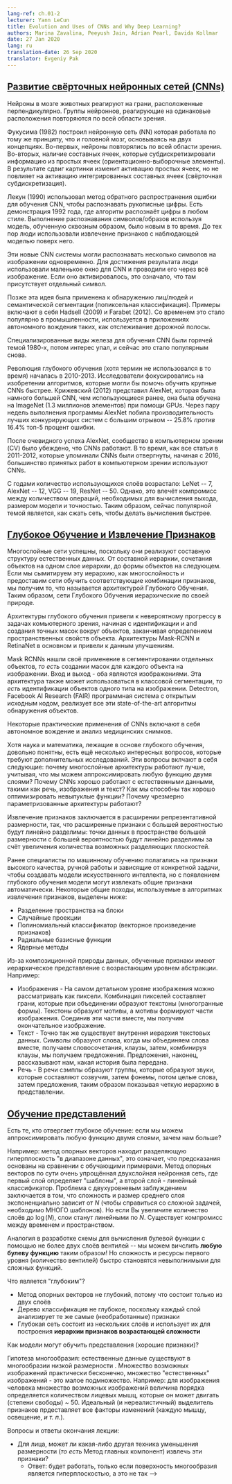 ```yaml
---
lang-ref: ch.01-2
lecturer: Yann LeCun
title: Evolution and Uses of CNNs and Why Deep Learning?
authors: Marina Zavalina, Peeyush Jain, Adrian Pearl, Davida Kollmar
date: 27 Jan 2020
lang: ru
translation-date: 26 Sep 2020
translator: Evgeniy Pak
---
```



<!-- ## [Evolution of CNNs](https://www.youtube.com/watch?v=0bMe_vCZo30&t=2965s) -->

## [Развитие свёрточных нейронных сетей (CNNs)](https://www.youtube.com/watch?v=0bMe_vCZo30&t=2965s)

<!-- In animal brains, neurons react to edges that are at particular orientations. Groups of neurons that react to the same orientations are replicated over all of the visual field.

Fukushima (1982) built a neural net (NN) that worked the same way as the brain, based on two concepts. First, neurons are replicated across the visual field. Second, there are complex cells that pool the information from simple cells (orientation-selective units). As a result, the shift of the picture will change the activation of simple cells, but will not influence the integrated activation of the complex cell (convolutional pooling).

LeCun (1990) used backprop to train a CNN to recognize handwritten digits. There is a demo from 1992 where the algorithm recognizes the digits of any style. Doing character/pattern recognition using a model that is trained end-to-end was new at that time. Previously, people had used feature extractors with a supervised model on top.

These new CNN systems could recognize multiple characters in the image at the same time. To do it, people used a small input window for a CNN and swiped it over the whole image. If it activated, it meant there was a particular character present.

Later, this idea was applied to faces/people detection and semantic segmentation (pixel-wise classification). Examples include Hadsell (2009) and Farabet (2012). This eventually became popular in industry, used in autonomous driving applications such as lane tracking.

Special types of hardware to train CNN were a hot topic in the 1980s, then the interest dropped, and now it has become popular again.

The deep learning (though the term was not used at that time) revolution started in 2010-2013. Researchers focused on inventing algorithms that could help train large CNNs faster. Krizhevsky (2012) came up with AlexNet, which was a much larger CNN than those used before, and trained it on ImageNet (1.3 million samples) using GPUs. After running for a couple of weeks AlexNet beat the performance of the best competing systems by a large margin -- a 25.8% *vs.* 16.4% top-5 error rate.

After seeing AlexNet's success, the computer vision (CV) community was convinced that CNNs work. While all papers from 2011-2012 that mentioned CNNs had been rejected, since 2016 most accepted CV papers use CNNs.

Over the years, the number of layers used has been increasing: LeNet -- 7, AlexNet -- 12, VGG -- 19, ResNet -- 50. However, there is a trade-off between the number of operations needed to compute the output, the size of the model, and its accuracy. Thus, a popular topic now is how to compress the networks to make the computations faster. -->

Нейроны в мозге животных реагируют на грани, расположенные перпендикулярно. Группы нейроннов, реагирующие на одинаковые расположения повторяются по всей области зрения.

Фукусима (1982) построил нейронную сеть (NN) которая работала по тому же принципу, что и головной мозг, основываясь на двух концепциях. Во-первых, нейроны повторялись по всей области зрения. Во-вторых, наличие составных ячеек, которые субдискретизировали информацию из простых ячеек (ориентационно-выборочные элементы). В результате сдвиг картинки изменит активацию простых ячеек, но не повлияет на активацию интегрированных составных ячеек (свёрточная субдискретизация).

Лекун (1990) использовал метод обратного распространения ошибки для обучения CNN, чтобы распознавать рукописные цифры. Есть демонстрация 1992 года, где алгоритм распознаёт цифры в любом стиле. Выполнение распознавания символов/образов используя модель, обученную сквозным образом, было новым в то время. До тех пор люди использовали извлечение признаков с наблюдающей моделью поверх него.

Эти новые CNN системы могли распознавать несколько символов на изображении одновременно. Для достижения результата люди использовали маленькое окно для CNN и проводили его через всё изображение. Если оно активировалось, это означало, что там присутствует отдельный символ.

Позже эта идея была применена к обнаружению лиц/людей и семантической сегментации (попиксельная классификация). Примеры включают в себя Hadsell (2009) и Farabet (2012). Со временем это стало популярно в промышленности, используется в приложениях автономного вождения таких, как отслеживание дорожной полосы.

Специализированные виды железа для обучения CNN были горячей темой 1980-х, потом интерес упал, и сейчас это стало популярным снова.

Революция глубокого обучения (хотя термин не использовался в то время) началась в 2010-2013. Исследователи фокусировались на изобретении алгоритмов, которые могли бы помочь обучить крупные CNNs быстрее. Крижевский (2012) представил AlexNet, которая была намного большей CNN, чем использующиеся ранее, она была обучена на ImageNet (1.3 миллионов элементов) при помощи GPUs. Через пару недель выполнения программы AlexNet побила производительность лучших конкурирующих систем с большим отрывом -- 25.8% *против* 16.4% топ-5 процент ошибки.

После очевидного успеха AlexNet, сообщество в компьютерном зрении (CV) было убеждено, что CNNs работают. В то время, как все статьи в 2011-2012, которые упоминали CNNs были отвергнуты, начиная с 2016, большинство принятых работ в компьютерном зрении используют CNNs.

С годами количество использующихся слоёв возрастало: LeNet -- 7, AlexNet -- 12, VGG -- 19, ResNet -- 50. Однако, это влечёт компромисс между количеством операций, необходимых для вычисления выхода, размером модели и точностью. Таким образом, сейчас популярной темой является, как сжать сеть, чтобы делать вычисления быстрее.


<!-- ## [Deep Learning and Feature Extraction](https://www.youtube.com/watch?v=0bMe_vCZo30&t=3955s) -->

## [Глубокое Обучение и Извлечение Признаков](https://www.youtube.com/watch?v=0bMe_vCZo30&t=3955s)

<!-- Multilayer networks are successful because they exploit the compositional structure of natural data. In compositional hierarchy, combinations of objects at one layer in the hierarchy form the objects at the next layer. If we mimic this hierarchy as multiple layers and let the network learn the appropriate combination of features, we get what is called Deep Learning architecture. Thus, Deep Learning networks are hierarchical in nature.

Deep learning architectures have led to an incredible progress in computer vision tasks ranging from identifying and generating accurate masks around the objects to identifying spatial properties of an object. Mask-RCNN and RetinaNet architectures mainly led to this improvement.

Mask RCNNs have found their use in segmenting individual objects, *i.e.* creating masks for each object in an image. The input and output are both images. The architecture can also be used to do instance segmentation, *i.e.* identifying different objects of the same type in an image. Detectron, a Facebook AI Research (FAIR) software system, implements all these state-of-the-art object detection algorithms and is open source.

Some of the practical applications of CNNs are powering autonomous driving and analysing medical images.

Although the science and mathematics behind deep learning is fairly understood, there are still some interesting questions that require more research. These questions include: Why do architectures with multiple layers perform better, given that we can approximate any function with two layers? Why do CNNs work well with natural data such as speech, images, and text? How are we able to optimize non-convex functions so well? Why do over-parametrised architectures work?

Feature extraction consists of expanding the representational dimension such that the expanded features are more likely to be linearly separable; data points in higher dimensional space are more likely to be linearly separable due to the increase in the number of possible separating planes.

Earlier machine learning practitioners relied on high quality, hand crafted, and task specific features to build artificial intelligence models, but with the advent of Deep Learning, the models are able to extract the generic features automatically. Some common approaches used in feature extraction algorithms are highlighted below:

- Space tiling
- Random Projections
- Polynomial Classifier (feature cross-products)
- Radial basis functions
- Kernel Machines

Because of the compositional nature of data, learned features have a hierarchy of representations with increasing level of abstractions. For example:

-  Images - At the most granular level, images can be thought of as pixels. Combination of pixels constitute edges which when combined forms textons (multi-edge shapes). Textons form motifs and motifs form parts of the image. By combining these parts together we get the final image.
-  Text - Similarly, there is an inherent hierarchy in textual data. Characters form words, when we combine words together we get word-groups, then clauses, then by combining clauses we get sentences. Sentences finally tell us what story is being conveyed.
-  Speech - In speech, samples compose bands, which compose sounds, which compose phones, then phonemes, then whole words, then sentences, thus showing a clear hierarchy in representation. -->

Многослойные сети успешны, поскольку они реализуют составную структуру естественных данных. От составной иерархии, сочетания объектов на одном слое иерархии, до формы объектов на следующем. Если мы сымитируем эту иерархию, как многослойность и предоставим сети обучить соответствующие комбинации признаков, мы получим то, что называется архитектурой Глубокого Обучения. Таким образом, сети Глубокого Обучения иерархические по своей природе.

Архитектуры глубокого обучения привели к невероятному прогрессу в задачах комьютерного зрения, начиная с идентификации и  and создания точных масок вокруг объектов, заканчивая определением пространственных свойств объекта. Архитектуры Mask-RCNN и RetinaNet в основном и привели к данным улучшениям.

Mask RCNNs нашли своё применение в сегментировании отдельных объектов, *то есть* создании масок для каждого объекта на изображении. Вход и выход - оба являются изображениями. Эта архитектура также может использоваться в классовой сегментации, *то есть* идентификации объектов одного типа на изображении. Detectron, Facebook AI Research (FAIR) программная система с открытым исходным кодом, реализует все эти state-of-the-art алгоритмы обнаружения объектов.

Некоторые практические применения of CNNs включают в себя автономное вождение и анализ медицинских снимков.

Хотя наука и математика, лежащие в основе глубокого обучения, довольно понятны, есть ещё несколько интересных вопросов, которые требуют дополнительных исследований. Эти вопросы вклчают в себя следующие: почему многослойные архитектуры работают лучше, учитывая, что мы можем аппроксимировать любую функцию двумя слоями? Почему CNNs хорошо работают с естественными данными, такими как речь, изображения и текст? Как мы способны так хорошо оптимизировать невыпуклые функции? Почему чрезмерно параметризованные архитектуры работают?

Извлечение признаков заключается в расширении репрезентативной размерности, так, что расширенные признаки с большей вероятностью будут линейно разделимы: точки данных в пространстве большей размерности с большей вероятностью будут линейно разделимы за счёт увеличения количества возможных разделяющих плоскостей.

Ранее  специалисты по машинному обучению полагались на признаки высокого качества, ручной работы и зависящие от конкретной задачи, чтобы создавать модели искусственного интеллекта, но с появлением глубокого обучения модели могут извлекать общие признаки автоматически. Некоторые общие походы, используемые в алгоритмах извлечения признаков, выделены ниже:

- Разделение пространства на блоки
- Случайные проекции
- Полиномиальный классификатор (векторное произведение признаков)
- Радиальные базисные функции
- Ядерные методы

Из-за композиционной природы данных, обученные признаки имеют иерархическое представление с возрастающим уровнем абстракции. Например:

-  Изображения - На самом детальном уровне изображения можно рассматривать как пиксели. Комбинация пикселей составляет грани, которые при объединении образуют текстоны (многогранные формы). Текстоны образуют мотивы, а мотивы формируют части изображения. Соединив эти части вместе, мы получим окончательное изображение.
-  Текст - Точно так же существует внутрення иерархия текстовых данных. Символы образуют слова, когда мы объединяем слова вместе, получаем словосочетания, клаузы, затем, комбинируя клаузы, мы получаем предложения. Предложения, наконец, рассказывают нам, какая история была передана.
-  Речь - В речи сэмплы образуют группы, которые образуют звуки, которые составляют созвучия, затем фонемы, потом целые слова, затем предложения, таким образом показывая четкую иерархию в представлении.

<!-- ## [Learning representations](https://www.youtube.com/watch?v=0bMe_vCZo30&t=4767s) -->
## [Обучение представлений](https://www.youtube.com/watch?v=0bMe_vCZo30&t=4767s)

<!-- There are those who dismiss Deep Learning: if we can approximate any function with 2 layers, why have more?

For example: SVMs find a separating hyperplane "in the span of the data", meaning predictions are based on comparisons to training examples. SVMs are essentially a very simplistic 2 layer neural net, where the first layer defines "templates" and the second layer is a linear classifier. The problem with 2 layer fallacy is that the complexity and size of the middle layer is exponential in $N$ (to do well with a difficult task, need LOTS of templates). But if you expand the number of layers to $\log(N)$, the layers become linear in $N$. There is a trade-off between time and space.

An analogy is designing a circuit to compute a boolean function with no more than two layers of gates -- we can compute **any boolean function** this way! But, the complexity and resources of the first layer (number of gates) quickly becomes infeasible for complex functions.

What is "deep"?

- An SVM isn't deep because it only has two layers
- A classification tree isn't deep because every layer analyses the same (raw) features
- A deep network has several layers and uses them to build a **hierarchy of features of increasing complexity**

How can models learn representations (good features)?

Manifold hypothesis: natural data lives in a low-dimensional manifold. Set of possible images is essentially infinite, set of "natural" images is a tiny subset. For example: for an image of a person, the set of possible images is on the order of magnitude of the number of face muscles they can move (degrees of freedom) ~ 50. An ideal (and unrealistic) feature extractor represents all the factors of variation (each of the muscles, lighting, *etc.*).

Q&A from the end of lecture:

- For the face example, could some other dimensionality reduction technique (*i.e.* PCA) extract these features?
  - Answer: would only work if the manifold surface is a hyperplane, which it is not -->

Есть те, кто отвергает глубокое обучение: если мы можем аппроксимировать любую функцию двумя слоями, зачем нам больше?

Например: метод опорных векторов находит разделяющую гиперплоскость "в диапазоне данных", это означает, что предсказания основаны на сравнении с обучающими примерами. Метод опорных векторов по сути очень упрощённая двухслойная нейронная сеть, где первый слой определяет "шаблоны", а второй слой - линейный классификатор. Проблема с двухуровневым заблуждением заключается в том, что сложность и размер среднего слоя экспоненциально зависит от $N$ (чтобы справиться со сложной задачей, необходимо МНОГО шаблонов). Но если Вы увеличите количество слоёв до $\log(N)$, слои станут линейными по $N$. Существует компромисс между временем и пространством.

Аналогия в разработке схемы для вычисления булевой функции с помощью не более двух слоёв вентилей -- мы можем вичслить **любую булеву функцию** таким образом! Но сложность и ресурсы первого уровня (количество вентилей) быстро становятся невыполнимыми для сложных функций.

Что является "глубоким"?

- Метод опорных векторов не глубокий, потому что состоит только из двух слоёв
- Дерево классификация не глубокое, поскольку каждый слой анализирует те же самые (необработанные) признаки
- Глубокая сеть состоит из нескольких слоёв и использует их для построения **иерархии признаков возрастающей сложности**

Как модели могут обучить представления (хорошие признаки)?

Гипотеза многообразия: естественные данные существуют в многообразии низкой размерности . Множество возможных изображений практически бесконечно, множество "естественных" изображений - это малое подмножество. Например: для изображения человека множество возможных изображений величина порядка определяется количеством лицевых мышц, которые он может двигать (степени свободы) ~ 50. Идеальный (и нереалистичный) выделитель признаков прдеставляет все факторы изменений (каждую мышцу, освещение, *и т. п.*).

Вопросы и ответы окончания лекции:

- Для лица, может ли какая-либо другая техника уменьшения размерности (*то есть* Метод главных компонент) извлечь эти признаки?
  - Ответ: будет работать, только если поверхность многообразия является гиперплоскостью, а это не так -->
